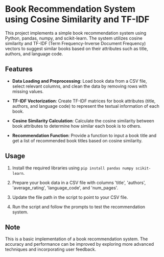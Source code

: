 # Book Recommendation System using Cosine Similarity and TF-IDF

This project implements a simple book recommendation system using Python, pandas, numpy, and scikit-learn. The system utilizes cosine similarity and TF-IDF (Term Frequency-Inverse Document Frequency) vectors to suggest similar books based on their attributes such as title, authors, and language code.

## Features

- **Data Loading and Preprocessing**: Load book data from a CSV file, select relevant columns, and clean the data by removing rows with missing values.

- **TF-IDF Vectorization**: Create TF-IDF matrices for book attributes (title, authors, and language code) to represent the textual information of each book.

- **Cosine Similarity Calculation**: Calculate the cosine similarity between book attributes to determine how similar each book is to others.

- **Recommendation Function**: Provide a function to input a book title and get a list of recommended book titles based on cosine similarity.

## Usage

1. Install the required libraries using `pip install pandas numpy scikit-learn`.

2. Prepare your book data in a CSV file with columns 'title', 'authors', 'average_rating', 'language_code', and 'num_pages'.

3. Update the file path in the script to point to your CSV file.

4. Run the script and follow the prompts to test the recommendation system.

## Note

This is a basic implementation of a book recommendation system. The accuracy and performance can be improved by exploring more advanced techniques and incorporating user feedback.
